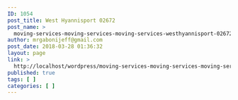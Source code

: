 ```yaml
---
ID: 1054
post_title: West Hyannisport 02672
post_name: >
  moving-services-moving-services-moving-services-westhyannisport-02672
author: mrgabonijeff@gmail.com
post_date: 2018-03-28 01:36:32
layout: page
link: >
  http://localhost/wordpress/moving-services-moving-services-moving-services-westhyannisport-02672/
published: true
tags: [ ]
categories: [ ]
---
```

